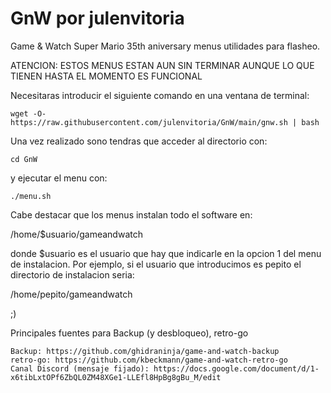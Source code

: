 # GnW por julenvitoria
Game &amp; Watch Super Mario 35th aniversary menus utilidades para flasheo.

ATENCION: ESTOS MENUS ESTAN AUN SIN TERMINAR AUNQUE LO QUE TIENEN HASTA EL MOMENTO ES FUNCIONAL

Necesitaras introducir el siguiente comando en una ventana de terminal:


    wget -O- https://raw.githubusercontent.com/julenvitoria/GnW/main/gnw.sh | bash


Una vez realizado sono tendras que acceder al directorio con:


    cd GnW


y ejecutar el menu con:


    ./menu.sh


Cabe destacar que los menus instalan todo el software en:

/home/$usuario/gameandwatch 

donde $usuario es el usuario que hay que indicarle en la opcion 1 del menu de instalacion.
Por ejemplo, si el usuario que introducimos es pepito el directorio de instalacion seria:

/home/pepito/gameandwatch

;)

Principales fuentes para Backup (y desbloqueo), retro-go

    Backup: https://github.com/ghidraninja/game-and-watch-backup
    retro-go: https://github.com/kbeckmann/game-and-watch-retro-go
    Canal Discord (mensaje fijado): https://docs.google.com/document/d/1-x6tibLxtOPf6ZbQL0ZM48XGe1-LLEfl8HpBg8gBu_M/edit
